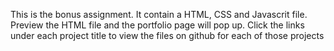 This is the bonus assignment. It contain a HTML, CSS and Javascrit file. Preview the HTML file and the portfolio page will pop up. 
Click the links under each project title to view the files on github for each of those projects
